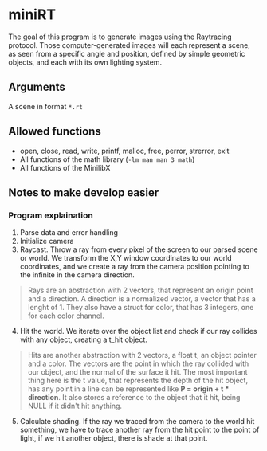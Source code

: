 # miniRT
The goal of this program is to generate images using the Raytracing protocol. 
Those computer-generated images will each represent a scene, as seen from a specific angle and position, defined by simple geometric objects, and each with its own lighting system.


## Arguments
A scene in format `*.rt`

## Allowed functions

- open, close, read, write, printf, malloc, free, perror, strerror, exit
- All functions of the math library (`-lm man man 3 math`)
- All functions of the MinilibX

## Notes to make develop easier

### Program explaination

1. Parse data and error handling
2. Initialize camera
3. Raycast. Throw a ray from every pixel of the screen to our parsed scene or world. 
We transform the X,Y window coordinates to our world coordinates, and we create a ray 
from the camera position pointing to the infinite in the camera direction.

> Rays are an abstraction with 2 vectors, that represent an origin point and a
direction. A direction is a normalized vector, a vector that has a lenght of 1.
They also have a struct for color, that has 3 integers, one for each color channel.

4. Hit the world. We iterate over the object list and check if our ray collides with 
any object, creating a t_hit object.

> Hits are another abstraction with 2 vectors, a float t, an object pointer and a
color. The vectors are the point in which the ray collided with our object, and
the normal of the surface it hit. The most important thing here is the t value, that
represents the depth of the hit object, has any point in a line can be represented
like **P = origin + t * direction**. It also stores a reference to the object that it
hit, being NULL if it didn't hit anything.

5. Calculate shading. If the ray we traced from the camera to the world hit something,
we have to trace another ray from the hit point to the point of light, if we hit
another object, there is shade at that point.

